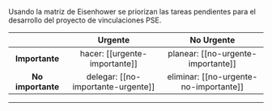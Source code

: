 
Usando la matriz de Eisenhower se priorizan las tareas pendientes para el desarrollo del proyecto de vinculaciones PSE.

|                   |            **Urgente**             |             **No Urgente**             |
| :---------------: | :--------------------------------: | :------------------------------------: |
|  **Importante**   |   hacer: [[urgente-importante]]    |   planear: [[no-urgente-importante]]   |
| **No importante** | delegar: [[no-importante-urgente]] | eliminar: [[no-urgente-no-importante]] |

---
